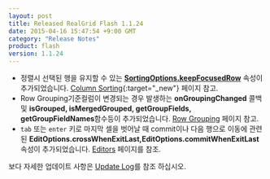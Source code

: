 ```yaml
---
layout: post
title: Released RealGrid Flash 1.1.24
date: 2015-04-16 15:47:54 +9:00 GMT
category: "Release Notes"
product: flash
version: 1.1.24
---
```


* 정렬시 선택된 행을 유지할 수 있는 **[SortingOptions.keepFocusedRow](/api/types/SortingOptions/)** 속성이 추가되었습니다. [Column Sorting](http://demo.realgrid.com/Demo/ColumnSorting){:target="_new"} 페이지 참고.
* Row Grouping기준컬럼이 변경되는 경우 발생하는 **onGroupingChanged** 콜백 및 **isGrouped, isMergedGrouped, getGroupFields, getGroupFieldNames**함수등이 추가되었습니다. [Row Grouping](http://demo.realgrid.com/Demo/RowGrouping) 페이지 참고.
* `tab` 또는 `enter` 키로 마지막 셀을 벗어날 때 commit이나 다음 행으로 이동에 관련된 **EditOptions.crossWhenExitLast,EditOptions.commitWhenExitLast** 속성이 추가되었습니다. [Editors](http://demo.realgrid.com/Demo/Editors) 페이지를 참조.

보다 자세한 업데이트 사항은 [Update Log](http://demo.realgrid.com/Demo/UpdateLog)를 참조 하십시오.
